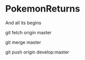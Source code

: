 # PokemonReturns

And all its begins


git fetch origin master

git merge master

git push origin develop:master